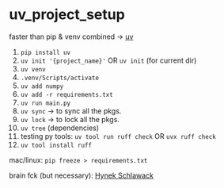 # uv_project_setup
faster than pip & venv combined → [uv](https://docs.astral.sh/uv/#highlights)

1. ```pip install uv```
2. ```uv init '{project_name}'``` OR ```uv init``` (for current dir)
3. ```uv venv```
4. ```.venv/Scripts/activate```
5. ```uv add numpy```
6. ```uv add -r requirements.txt```
7. ```uv run main.py```
8. ```uv sync``` → to sync all the pkgs.
9. ```uv lock``` → to lock all the pkgs.
10. ```uv tree``` (dependencies)
11. testing py tools: ```uv tool run ruff check``` OR ```uvx ruff check```
12. ```uv tool install ruff```



mac/linux: ```pip freeze > requirements.txt```


brain fck (but necessary): [Hynek Schlawack](https://www.youtube.com/watch?v=mFyE9xgeKcA)